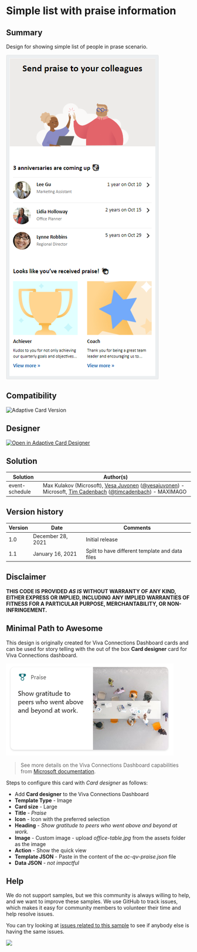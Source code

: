 # Simple list with praise information

## Summary

Design for showing simple list of people in prase scenario.

![picture of the extension in action](assets/card.png)

## Compatibility

![Adaptive Card Version](https://img.shields.io/badge/Adaptive%20Card%20Version-1.3-green.svg)

## Designer

<p>
    <a href="https://adaptivecards.io/designer/index.html?card=https%3A%2F%2Fraw.githubusercontent.com%2Fpnp%2FAdaptiveCards-Templates%2Fmain%2Fsamples%2Fsimple-list%2Fac-qv-praise.template.json&data=card=https%3A%2F%2Fraw.githubusercontent.com%2Fpnp%2FAdaptiveCards-Templates%2Fmain%2Fsamples%2Fsimple-list%2Fac-qv-praise.template.data.json">
        <img src="https://raw.githubusercontent.com/pnp/AdaptiveCards-Templates/main/assets/btn-open-in-designer.png" alt="Open in Adaptive Card Designer" />
    </a>
</p>

## Solution

Solution|Author(s)
--------|---------
event-schedule | Max Kulakov (Microsoft), [Vesa Juvonen](https://github.com/vesajuvonen) ([@vesajuvonen](https://twitter.com/vesajuvonen)) - Microsoft, [Tim Cadenbach](https://github.com/DeeJayTC) ([@timcadenbach](https://twitter.com/timcadenbach)) - MAXIMAGO

## Version history

Version|Date|Comments
-------|----|--------
1.0|December 28, 2021|Initial release
1.1|January 16, 2021|Split to have different template and data files


## Disclaimer
**THIS CODE IS PROVIDED *AS IS* WITHOUT WARRANTY OF ANY KIND, EITHER EXPRESS OR IMPLIED, INCLUDING ANY IMPLIED WARRANTIES OF FITNESS FOR A PARTICULAR PURPOSE, MERCHANTABILITY, OR NON-INFRINGEMENT.**


## Minimal Path to Awesome

This design is originally created for Viva Connections Dashboard cards and can be used for story telling with the out of the box **Card designer** card for Viva Connections dashboard.

![picture of the extension in action](assets/dashboard-card.png)

> See more details on the Viva Connections Dashboard capabilities from [Microsoft documentation](https://docs.microsoft.com/en-us/viva/connections/create-dashboard).

Steps to configure this card with *Card designer* as follows:

- Add **Card designer** to the Viva Connections Dashboard
- **Template Type** - Image
- **Card size** - Large
- **Title** - *Praise*
- **Icon** - Icon with the preferred selection
- **Heading** - *Show gratitude to peers who went above and beyond at work.*
- **Image** - Custom image - upload *office-table.jpg* from the assets folder as the image
- **Action** - Show the quick view
- **Template JSON** - Paste in the content of the *ac-qv-praise.json* file
- **Data JSON** - *not impactful*

## Help

We do not support samples, but we this community is always willing to help, and we want to improve these samples. We use GitHub to track issues, which makes it easy for  community members to volunteer their time and help resolve issues.

You can try looking at [issues related to this sample](https://github.com/pnp/AdaptiveCards-Templates/issues) to see if anybody else is having the same issues.

<img src="https://pnptelemetry.azurewebsites.net/adaptivecards-templates/samples/simple-list" />